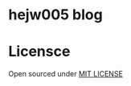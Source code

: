 # hejw005 blog


# Licensce

Open sourced under [MIT LICENSE](https://github.com/thinker3197/ink/blob/master/LICENSE) 





